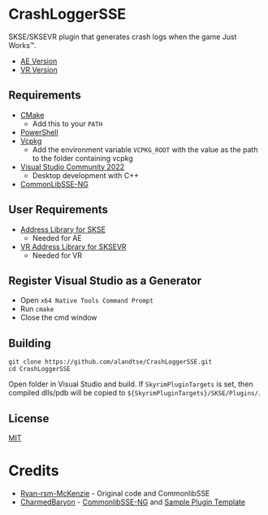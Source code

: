 # CrashLoggerSSE

SKSE/SKSEVR plugin that generates crash logs when the game Just Works™.
*	[AE Version](https://www.nexusmods.com/skyrimspecialedition/mods/59596)
*	[VR Version](https://www.nexusmods.com/skyrimspecialedition/mods/59818)

## Requirements
* [CMake](https://cmake.org/)
	* Add this to your `PATH`
* [PowerShell](https://github.com/PowerShell/PowerShell/releases/latest)
* [Vcpkg](https://github.com/microsoft/vcpkg)
	* Add the environment variable `VCPKG_ROOT` with the value as the path to the folder containing vcpkg
* [Visual Studio Community 2022](https://visualstudio.microsoft.com/)
	* Desktop development with C++
* [CommonLibSSE-NG](https://github.com/CharmedBaryon/CommonLibSSE-NG)


## User Requirements
* [Address Library for SKSE](https://www.nexusmods.com/skyrimspecialedition/mods/32444)
	* Needed for AE
* [VR Address Library for SKSEVR](https://www.nexusmods.com/skyrimspecialedition/mods/58101)
	* Needed for VR

## Register Visual Studio as a Generator
* Open `x64 Native Tools Command Prompt`
* Run `cmake`
* Close the cmd window

## Building
```
git clone https://github.com/alandtse/CrashLoggerSSE.git
cd CrashLoggerSSE
```
Open folder in Visual Studio and build. If `SkyrimPluginTargets` is set, then compiled dlls/pdb will be copied to `${SkyrimPluginTargets}/SKSE/Plugins/`.
## License
[MIT](LICENSE)

# Credits
 * [Ryan-rsm-McKenzie](https://github.com/Ryan-rsm-McKenzie) - Original code and CommonlibSSE
 * [CharmedBaryon](https://github.com/CharmedBaryon) - [CommonlibSSE-NG](https://github.com/CharmedBaryon/CommonLibSSE-NG) and [Sample Plugin Template](https://gitlab.com/colorglass/commonlibsse-sample-plugin)

